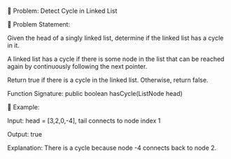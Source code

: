 🚀 Problem: Detect Cycle in Linked List

📝 Problem Statement:

Given the head of a singly linked list, determine if the linked list has a cycle in it.

A linked list has a cycle if there is some node in the list that can be reached again by continuously following the next pointer.

Return true if there is a cycle in the linked list. Otherwise, return false.

Function Signature:
public boolean hasCycle(ListNode head)

🧪 Example:

Input: head = [3,2,0,-4], tail connects to node index 1

Output: true

Explanation: There is a cycle because node -4 connects back to node 2.